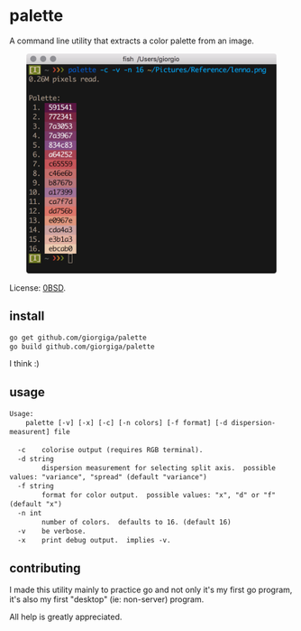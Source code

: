 # palette

A command line utility that extracts a color palette from an image.

<p align="center">
  <img width="444" alt="Alacritty running vim inside tmux" src="pics/scrot.png">
</p>

License: [0BSD](https://spdx.org/licenses/0BSD.html).

## install

```
go get github.com/giorgiga/palette
go build github.com/giorgiga/palette
```

I think :)

## usage

```
Usage:
	palette [-v] [-x] [-c] [-n colors] [-f format] [-d dispersion-measurent] file

  -c	colorise output (requires RGB terminal).
  -d string
    	dispersion measurement for selecting split axis.  possible values: "variance", "spread" (default "variance")
  -f string
    	format for color output.  possible values: "x", "d" or "f" (default "x")
  -n int
    	number of colors.  defaults to 16. (default 16)
  -v	be verbose.
  -x	print debug output.  implies -v.
```

## contributing

I made this utility mainly to practice go and not only it's my first go program, it's also my first "desktop" (ie: non-server) program.

All help is greatly appreciated.
